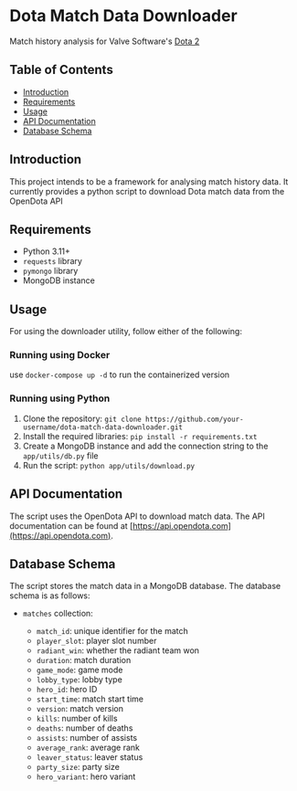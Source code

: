 
# Dota Match Data Downloader

Match history analysis for Valve Software's [Dota 2](dota2.com)

## Table of Contents

* [Introduction](#introduction)
* [Requirements](#requirements)
* [Usage](#usage)
* [API Documentation](#api-documentation)
* [Database Schema](#database-schema)

## Introduction

This project intends to be a framework for analysing match history data. It currently provides a python script to download Dota match data from the OpenDota API

## Requirements

* Python 3.11+
* `requests` library
* `pymongo` library
* MongoDB instance

## Usage

For using the downloader utility, follow either of the following:

### Running using Docker

use `docker-compose up -d` to run the containerized version

### Running using Python

1. Clone the repository: `git clone https://github.com/your-username/dota-match-data-downloader.git`
2. Install the required libraries: `pip install -r requirements.txt`
3. Create a MongoDB instance and add the connection string to the `app/utils/db.py` file
4. Run the script: `python app/utils/download.py`

## API Documentation

The script uses the OpenDota API to download match data. The API documentation can be found at [https://api.opendota.com](https://api.opendota.com).

## Database Schema

The script stores the match data in a MongoDB database. The database schema is as follows:

* `matches` collection:

  * `match_id`: unique identifier for the match
  * `player_slot`: player slot number
  * `radiant_win`: whether the radiant team won
  * `duration`: match duration
  * `game_mode`: game mode
  * `lobby_type`: lobby type
  * `hero_id`: hero ID
  * `start_time`: match start time
  * `version`: match version
  * `kills`: number of kills
  * `deaths`: number of deaths
  * `assists`: number of assists
  * `average_rank`: average rank
  * `leaver_status`: leaver status
  * `party_size`: party size
  * `hero_variant`: hero variant
